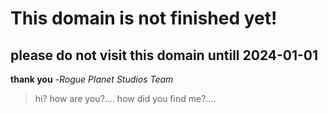 # This domain is not finished yet!
## please do not visit this domain untill 2024-01-01
**thank you**
                  -*Rogue Planet Studios Team*









































































> hi?
> how are you?....
> how did you find me?....
